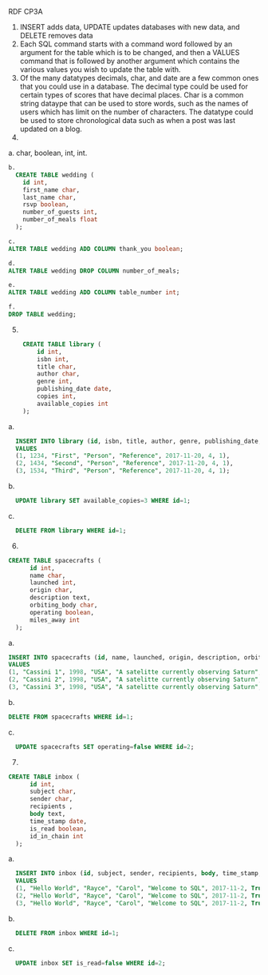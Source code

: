 RDF CP3A
1. INSERT adds data, UPDATE updates databases with new data, and DELETE removes data
2. Each SQL command starts with a command word followed by an argument for the table which is to be changed, and then a VALUES command that is followed by another argument which contains the various values you wish to update the table with.
3. Of the many datatypes decimals, char, and date are a few common ones that you could use in a database. The decimal  type could be used for certain types of scores that have decimal places. Char is a common string dataype that can be used to store words, such as the names of users which has limit on the number of characters. The datatype could be used to store chronological data such as when a post was last updated on a blog.
4. 
  a. char, boolean, int, int. 
  
  ```sql
  b. 
    CREATE TABLE wedding (
      id int,
      first_name char,
      last_name char,
      rsvp boolean,
      number_of_guests int,
      number_of_meals float
    );

  c. 
  ALTER TABLE wedding ADD COLUMN thank_you boolean;
  
  d. 
  ALTER TABLE wedding DROP COLUMN number_of_meals;
  
  e. 
  ALTER TABLE wedding ADD COLUMN table_number int;
  
  f. 
  DROP TABLE wedding;
  ```

5. 
```sql
    CREATE TABLE library (
        id int,
        isbn int,
        title char,
        author char,
        genre int,
        publishing_date date,
        copies int,
        available_copies int
    );
```    
  a. 
  ```sql
    INSERT INTO library (id, isbn, title, author, genre, publishing_date, copies, available_copies)
    VALUES
    (1, 1234, "First", "Person", "Reference", 2017-11-20, 4, 1),
    (2, 1434, "Second", "Person", "Reference", 2017-11-20, 4, 1),
    (3, 1534, "Third", "Person", "Reference", 2017-11-20, 4, 1);
  ```
  b. 
  ```sql
    UPDATE library SET available_copies=3 WHERE id=1;
  ```
  c.
  ```sql
    DELETE FROM library WHERE id=1;
  ```

6. 
```sql
CREATE TABLE spacecrafts (
      id int,
      name char,
      launched int,
      origin char,
      description text,
      orbiting_body char,
      operating boolean,
      miles_away int
  );
```
  a.
  ```sql
  INSERT INTO spacecrafts (id, name, launched, origin, description, orbiting_body, operating, miles_away)
  VALUES
  (1, "Cassini 1", 1998, "USA", "A satelitte currently observing Saturn", Saturn, True, 8910238710),
  (2, "Cassini 2", 1998, "USA", "A satelitte currently observing Saturn", Saturn, True, 8910238710),
  (3, "Cassini 3", 1998, "USA", "A satelitte currently observing Saturn", Saturn, True, 8910238710);
  ```
  b.
  ```sql
  DELETE FROM spacecrafts WHERE id=1;
  ```

  c.
  ```sql
    UPDATE spacecrafts SET operating=false WHERE id=2;
  ```

7.
```sql
CREATE TABLE inbox (
      id int,
      subject char,
      sender char,
      recipients ,
      body text,
      time_stamp date,
      is_read boolean,
      id_in_chain int
  );
```
  a.
  ```sql
    INSERT INTO inbox (id, subject, sender, recipients, body, time_stamp, is_read, id_in_chain)
    VALUES
    (1, "Hello World", "Rayce", "Carol", "Welcome to SQL", 2017-11-2, True, 2),
    (2, "Hello World", "Rayce", "Carol", "Welcome to SQL", 2017-11-2, True, 3),
    (3, "Hello World", "Rayce", "Carol", "Welcome to SQL", 2017-11-2, True, 4);
  ```

  b.
  ```sql
    DELETE FROM inbox WHERE id=1;
  ```

  c.
  ```sql
    UPDATE inbox SET is_read=false WHERE id=2;
  ```